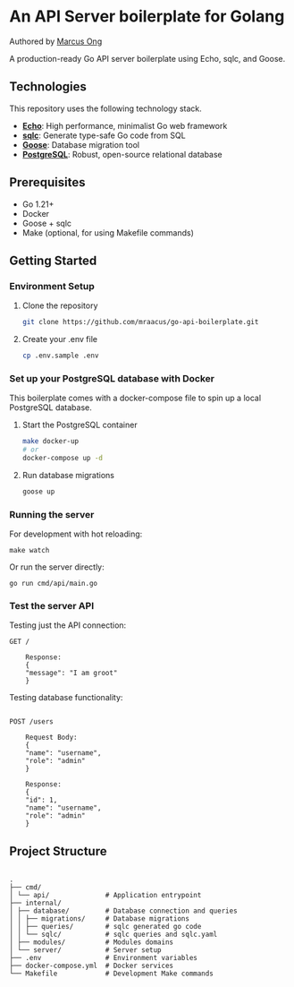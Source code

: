 # An API Server boilerplate for Golang

Authored by [Marcus Ong](https://github.com/mraacus)

A production-ready Go API server boilerplate using Echo, sqlc, and Goose.

## Technologies

This repository uses the following technology stack.

- **[Echo](https://echo.labstack.com/)**: High performance, minimalist Go web framework
- **[sqlc](https://docs.sqlc.dev/)**: Generate type-safe Go code from SQL
- **[Goose](https://github.com/pressly/goose)**: Database migration tool
- **[PostgreSQL](https://www.postgresql.org/)**: Robust, open-source relational database

## Prerequisites

- Go 1.21+
- Docker
- Goose + sqlc
- Make (optional, for using Makefile commands)

## Getting Started

### Environment Setup

1. Clone the repository

   ```bash
   git clone https://github.com/mraacus/go-api-boilerplate.git
   ```

2. Create your .env file
   ```bash
   cp .env.sample .env
   ```

### Set up your PostgreSQL database with Docker

This boilerplate comes with a docker-compose file to spin up a local PostgreSQL database.

1. Start the PostgreSQL container

   ```bash
   make docker-up
   # or
   docker-compose up -d
   ```

2. Run database migrations
   ```bash
   goose up
   ```

### Running the server

For development with hot reloading:

    make watch

Or run the server directly:

    go run cmd/api/main.go

### Test the server API

Testing just the API connection:

```
GET /

    Response:
    {
    "message": "I am groot"
    }
```

Testing database functionality:

```

POST /users

    Request Body:
    {
    "name": "username",
    "role": "admin"
    }

    Response:
    {
    "id": 1,
    "name": "username",
    "role": "admin"
    }

```

## Project Structure

```

.
├── cmd/
│ └── api/              # Application entrypoint
├── internal/
│ ├── database/         # Database connection and queries
│ │ ├── migrations/     # Database migrations
│ │ ├── queries/        # sqlc generated go code
│ │ └── sqlc/           # sqlc queries and sqlc.yaml
│ ├── modules/          # Modules domains
│ └── server/           # Server setup
├── .env                # Environment variables
├── docker-compose.yml  # Docker services
└── Makefile            # Development Make commands

```
